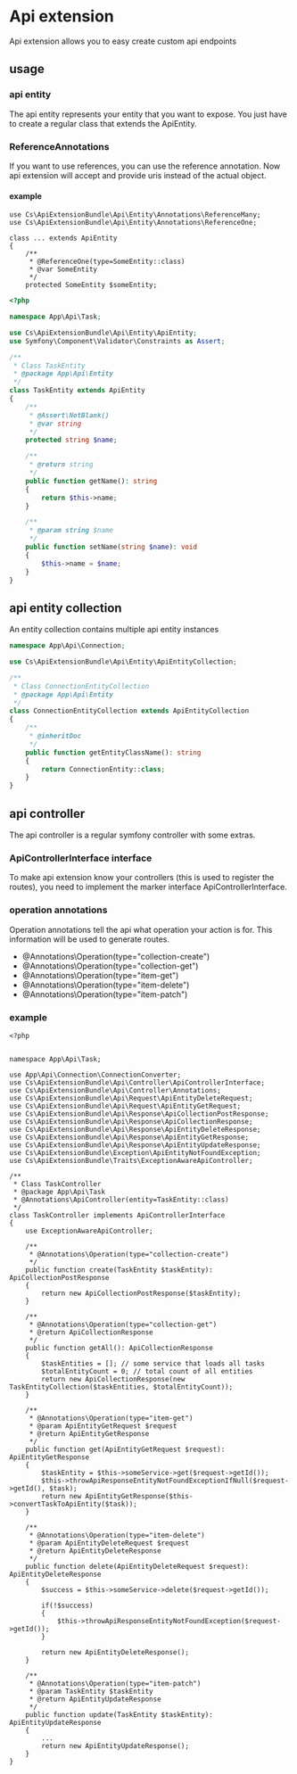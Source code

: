 # Api extension
Api extension allows you to easy create custom api endpoints

## usage
### api entity
The api entity represents your entity that you want to expose. You just have to create a regular class that extends the
ApiEntity.

### ReferenceAnnotations
If you want to use references, you can use the reference annotation. Now api extension will accept and provide uris 
instead of the actual object.

#### example
```
use Cs\ApiExtensionBundle\Api\Entity\Annotations\ReferenceMany;
use Cs\ApiExtensionBundle\Api\Entity\Annotations\ReferenceOne;

class ... extends ApiEntity
{
    /**
     * @ReferenceOne(type=SomeEntity::class)
     * @var SomeEntity
     */
    protected SomeEntity $someEntity;
```

```php
<?php

namespace App\Api\Task;

use Cs\ApiExtensionBundle\Api\Entity\ApiEntity;
use Symfony\Component\Validator\Constraints as Assert;

/**
 * Class TaskEntity
 * @package App\Api\Entity
 */
class TaskEntity extends ApiEntity
{
    /**
     * @Assert\NotBlank()
     * @var string
     */
    protected string $name;

    /**
     * @return string
     */
    public function getName(): string
    {
        return $this->name;
    }

    /**
     * @param string $name
     */
    public function setName(string $name): void
    {
        $this->name = $name;
    }
}
```

## api entity collection
An entity collection contains multiple api entity instances

```php
namespace App\Api\Connection;

use Cs\ApiExtensionBundle\Api\Entity\ApiEntityCollection;

/**
 * Class ConnectionEntityCollection
 * @package App\Api\Entity
 */
class ConnectionEntityCollection extends ApiEntityCollection
{
    /**
     * @inheritDoc
     */
    public function getEntityClassName(): string
    {
        return ConnectionEntity::class;
    }
}
```

## api controller
The api controller is a regular symfony controller with some extras.

### ApiControllerInterface interface
To make api extension know your controllers (this is used to register the routes), you need to implement the marker 
interface ApiControllerInterface.

### operation annotations
Operation annotations tell the api what operation your action is for. This information will be used to generate routes.

*  @Annotations\Operation(type="collection-create")
*  @Annotations\Operation(type="collection-get")
*  @Annotations\Operation(type="item-get")
*  @Annotations\Operation(type="item-delete")
*  @Annotations\Operation(type="item-patch")

### example

```
<?php


namespace App\Api\Task;

use App\Api\Connection\ConnectionConverter;
use Cs\ApiExtensionBundle\Api\Controller\ApiControllerInterface;
use Cs\ApiExtensionBundle\Api\Controller\Annotations;
use Cs\ApiExtensionBundle\Api\Request\ApiEntityDeleteRequest;
use Cs\ApiExtensionBundle\Api\Request\ApiEntityGetRequest;
use Cs\ApiExtensionBundle\Api\Response\ApiCollectionPostResponse;
use Cs\ApiExtensionBundle\Api\Response\ApiCollectionResponse;
use Cs\ApiExtensionBundle\Api\Response\ApiEntityDeleteResponse;
use Cs\ApiExtensionBundle\Api\Response\ApiEntityGetResponse;
use Cs\ApiExtensionBundle\Api\Response\ApiEntityUpdateResponse;
use Cs\ApiExtensionBundle\Exception\ApiEntityNotFoundException;
use Cs\ApiExtensionBundle\Traits\ExceptionAwareApiController;

/**
 * Class TaskController
 * @package App\Api\Task
 * @Annotations\ApiController(entity=TaskEntity::class)
 */
class TaskController implements ApiControllerInterface
{
    use ExceptionAwareApiController;

    /**
     * @Annotations\Operation(type="collection-create")
     */
    public function create(TaskEntity $taskEntity): ApiCollectionPostResponse
    {
        return new ApiCollectionPostResponse($taskEntity);
    }

    /**
     * @Annotations\Operation(type="collection-get")
     * @return ApiCollectionResponse
     */
    public function getAll(): ApiCollectionResponse
    {
        $taskEntities = []; // some service that loads all tasks
        $totalEntityCount = 0; // total count of all entities
        return new ApiCollectionResponse(new TaskEntityCollection($taskEntities, $totalEntityCount));
    }

    /**
     * @Annotations\Operation(type="item-get")
     * @param ApiEntityGetRequest $request
     * @return ApiEntityGetResponse
     */
    public function get(ApiEntityGetRequest $request): ApiEntityGetResponse
    {
        $taskEntity = $this->someService->get($request->getId());
        $this->throwApiResponseEntityNotFoundExceptionIfNull($request->getId(), $task);
        return new ApiEntityGetResponse($this->convertTaskToApiEntity($task));
    }

    /**
     * @Annotations\Operation(type="item-delete")
     * @param ApiEntityDeleteRequest $request
     * @return ApiEntityDeleteResponse
     */
    public function delete(ApiEntityDeleteRequest $request): ApiEntityDeleteResponse
    {
        $success = $this->someService->delete($request->getId());
        
        if(!$success)
        {
            $this->throwApiResponseEntityNotFoundException($request->getId());
        }

        return new ApiEntityDeleteResponse();
    }

    /**
     * @Annotations\Operation(type="item-patch")
     * @param TaskEntity $taskEntity
     * @return ApiEntityUpdateResponse
     */
    public function update(TaskEntity $taskEntity): ApiEntityUpdateResponse
    {
        ...
        return new ApiEntityUpdateResponse();
    }
}
```